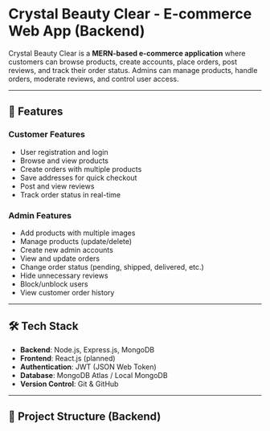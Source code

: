# Crystal Beauty Clear - E-commerce Web App (Backend)

Crystal Beauty Clear is a **MERN-based e-commerce application** where customers can browse products, create accounts, place orders, post reviews, and track their order status. Admins can manage products, handle orders, moderate reviews, and control user access.

---

## 🚀 Features

### Customer Features
- User registration and login
- Browse and view products
- Create orders with multiple products
- Save addresses for quick checkout
- Post and view reviews
- Track order status in real-time

### Admin Features
- Add products with multiple images
- Manage products (update/delete)
- Create new admin accounts
- View and update orders
- Change order status (pending, shipped, delivered, etc.)
- Hide unnecessary reviews
- Block/unblock users
- View customer order history

---

## 🛠️ Tech Stack
- **Backend**: Node.js, Express.js, MongoDB
- **Frontend**: React.js (planned)
- **Authentication**: JWT (JSON Web Token)
- **Database**: MongoDB Atlas / Local MongoDB
- **Version Control**: Git & GitHub

---

## 📂 Project Structure (Backend)
